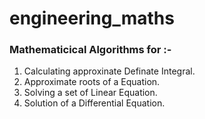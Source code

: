 # engineering_maths

### Mathematicical Algorithms for :-

1. Calculating approxinate Definate Integral.
2. Approximate roots of a Equation.
3. Solving a set of Linear Equation.
4. Solution of a Differential Equation.
